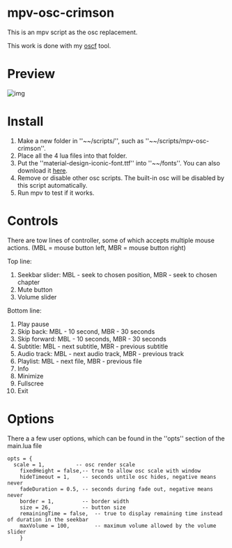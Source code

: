 # mpv-osc-crimson

This is an mpv script as the osc replacement.

This work is done with my [oscf](https://github.com/maoiscat/mpv-osc-framework) tool.

# Preview
![img](https://github.com/maoiscat/mpv-osc-crimson/Blob/main/preview.jpg)

# Install

1. Make a new folder in ''\~\~/scripts/'', such as ''\~\~/scripts/mpv-osc-crimson''.
2. Place all the 4 lua files into that folder.
3. Put the ''material-design-iconic-font.ttf'' into ''\~\~/fonts''. You can also download it [here](https://zavoloklom.github.io/material-design-iconic-font/).
4. Remove or disable other osc scripts. The built-in osc will be disabled by this script automatically.
5. Run mpv to test if it works.

# Controls

There are tow lines of controller, some of which accepts multiple mouse actions.
(MBL = mouse button left, MBR = mouse button right)

Top line:
1. Seekbar slider: MBL - seek to chosen position, MBR - seek to chosen chapter
2. Mute button
3. Volume slider

Bottom line:
1. Play pause
2. Skip back: MBL - 10 second, MBR - 30 seconds
3. Skip forward: MBL - 10 seconds, MBR - 30 seconds
4. Subtitle: MBL - next subtitle, MBR - previous subtitle
5. Audio track: MBL - next audio track, MBR - previous track
7. Playlist: MBL - next file, MBR - previous file
8. Info
9. Minimize
10. Fullscree
11. Exit

# Options

There a a few user options, which can be found in the ''opts'' section of the main.lua file

```
opts = {
  scale = 1,          -- osc render scale
	fixedHeight = false,-- true to allow osc scale with window
	hideTimeout = 1,    -- seconds untile osc hides, negative means never
	fadeDuration = 0.5, -- seconds during fade out, negative means never
	border = 1,         -- border width
	size = 26,          -- button size
	remainingTime = false,	-- true to display remaining time instead of duration in the seekbar
	maxVolume = 100,		-- maximum volume allowed by the volume slider
	}
```
